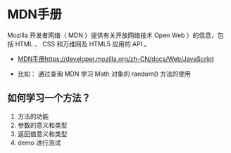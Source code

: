 # MDN手册

Mozilla 开发者网络（ MDN ）提供有关开放网络技术 Open Web ）的信息，包括 HTML 、 CSS 和万维网及 HTML5 应用的 API 。

- [MDN手册](https://developer.mozilla.org/zh-CN/docs/Web/JavaScript)https://developer.mozilla.org/zh-CN/docs/Web/JavaScript

- 比如： 通过查询 MDN 学习 Math 对象的 random() 方法的使用

## 如何学习一个方法？
1. 方法的功能
2. 参数的意义和类型
3. 返回值意义和类型
4. demo 进行测试

